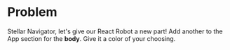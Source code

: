 # Problem
Stellar Navigator, let's give our React Robot a new part! Add another 
<RobotPart /> to the App section for the **body**. Give it a color of your choosing.

